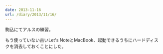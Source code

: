 ```yaml
---
date: 2013-11-16
url: /diary/2013/11/16/
---
```


駒込にてアルスの練習。

もう使っていない古いLet's NoteとMacBook、起動できるうちにハードディスクを消去しておくことにした。